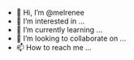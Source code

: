 - 👋 Hi, I’m @melrenee
- 👀 I’m interested in ...
- 🌱 I’m currently learning ...
- 💞️ I’m looking to collaborate on ...
- 📫 How to reach me ...

<!---
melrenee/melrenee is a ✨ special ✨ repository because its `README.md` (this file) appears on your GitHub profile.
You can click the Preview link to take a look at your changes.
--->
